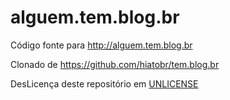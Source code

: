alguem.tem.blog.br
=========

Código fonte para <http://alguem.tem.blog.br>

Clonado de <https://github.com/hiatobr/tem.blog.br>

DesLicença deste repositório em [UNLICENSE](UNLICENSE)

